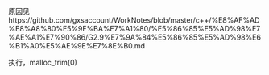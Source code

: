 原因见https://github.com/gxsaccount/WorkNotes/blob/master/c++/%E8%AF%AD%E8%A8%80%E5%9F%BA%E7%A1%80/%E5%86%85%E5%AD%98%E7%AE%A1%E7%90%86/G2.9%E7%9A%84%E5%86%85%E5%AD%98%E6%B1%A0%E5%AE%9E%E7%8E%B0.md   

执行，malloc_trim(0)  

